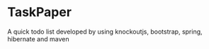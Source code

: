 # TaskPaper

A quick todo list developed by using knockoutjs, bootstrap, spring, hibernate and maven
